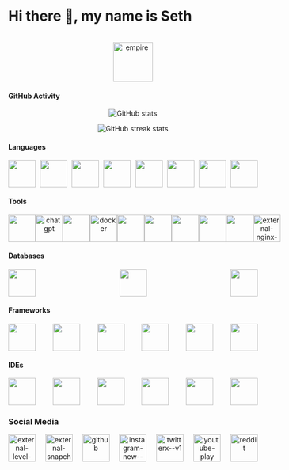 # Hi there 👋, my name is Seth 

<br>
<div align="center">
<img style="" width="80" height="80" src="https://img.icons8.com/ios-filled/500/000000/empire.png" alt="empire"/>
</div>

#### GitHub Activity
<div align="center">

![GitHub stats](https://github-readme-stats.vercel.app/api?username=Palpatine0&show_icons=true&count_private=true)

![GitHub streak stats](https://streak-stats.demolab.com/?user=Palpatine0)


</div>

#### Languages

<div style="display: flex;justify-content: space-between" align="center">
<img width="55" src="https://cdn.jsdelivr.net/gh/devicons/devicon@latest/icons/java/java-original.svg" />
<img width="55" src="https://cdn.jsdelivr.net/gh/devicons/devicon@latest/icons/html5/html5-original.svg" />
<img width="55" src="https://cdn.jsdelivr.net/gh/devicons/devicon@latest/icons/css3/css3-original.svg" />
<img width="55" src="https://cdn.jsdelivr.net/gh/devicons/devicon@latest/icons/javascript/javascript-plain.svg" />
<img width="55" src="https://cdn.jsdelivr.net/gh/devicons/devicon@latest/icons/python/python-original.svg" />
<img width="55" src="https://cdn.jsdelivr.net/gh/devicons/devicon@latest/icons/bash/bash-original.svg" />
<img width="55" src="https://cdn.jsdelivr.net/gh/devicons/devicon@latest/icons/json/json-original.svg" />
<img width="55" src="https://cdn.jsdelivr.net/gh/devicons/devicon@latest/icons/php/php-original.svg" />
</div>

#### Tools

<div style="display: flex;justify-content: space-between" align="center">


<img width="55" src="https://cdn.jsdelivr.net/gh/devicons/devicon@latest/icons/amazonwebservices/amazonwebservices-original-wordmark.svg" />
<img width="55" src="https://img.icons8.com/ios/500/chatgpt.png" alt="chatgpt"/>
<img width="55" src="https://cdn.jsdelivr.net/gh/devicons/devicon@latest/icons/git/git-original.svg" />
<img width="55" src="https://img.icons8.com/fluency/240/docker.png" alt="docker"/>
<img width="55" src="https://cdn.jsdelivr.net/gh/devicons/devicon@latest/icons/rabbitmq/rabbitmq-original.svg" />
<img width="55" src="https://cdn.jsdelivr.net/gh/devicons/devicon@latest/icons/elasticsearch/elasticsearch-original.svg" />
<img width="55" src="https://cdn.jsdelivr.net/gh/devicons/devicon@latest/icons/postman/postman-original.svg" />
<img width="55" src="https://cdn.jsdelivr.net/gh/devicons/devicon@latest/icons/swagger/swagger-original.svg" />
<img width="55" src="https://cdn.jsdelivr.net/gh/devicons/devicon@latest/icons/maven/maven-original.svg" />
<img width="55" src="https://img.icons8.com/external-tal-revivo-color-tal-revivo/96/external-nginx-accelerates-content-and-application-delivery-improves-security-logo-color-tal-revivo.png" alt="external-nginx-accelerates-content-and-application-delivery-improves-security-logo-color-tal-revivo"/>

</div>

#### Databases

<div style="display: flex;justify-content: space-between" align="center">
<img width="55" src="https://cdn.jsdelivr.net/gh/devicons/devicon@latest/icons/mysql/mysql-original.svg" />
<img width="55" src="https://cdn.jsdelivr.net/gh/devicons/devicon@latest/icons/mongodb/mongodb-original.svg" />
<img width="55" src="https://cdn.jsdelivr.net/gh/devicons/devicon@latest/icons/redis/redis-original.svg" />

</div>

#### Frameworks

<div style="display: flex;justify-content: space-between" align="center">

<img width="55" src="https://cdn.jsdelivr.net/gh/devicons/devicon@latest/icons/spring/spring-original.svg" />
<img width="55" src="https://cdn.jsdelivr.net/gh/devicons/devicon@latest/icons/react/react-original.svg" />
<img width="55" src="https://cdn.jsdelivr.net/gh/devicons/devicon@latest/icons/bootstrap/bootstrap-original.svg" />
<img width="55" src="https://cdn.jsdelivr.net/gh/devicons/devicon@latest/icons/vuejs/vuejs-original.svg" />
<img width="55" src="https://cdn.jsdelivr.net/gh/devicons/devicon@latest/icons/vuetify/vuetify-original.svg" />
<img width="55" src="https://cdn.jsdelivr.net/gh/devicons/devicon@latest/icons/django/django-plain.svg" />

</div>

#### IDEs

<div style="display: flex;justify-content: space-between" align="center">

<img width="55" src="https://cdn.jsdelivr.net/gh/devicons/devicon@latest/icons/intellij/intellij-original.svg" />
<img width="55" src="https://cdn.jsdelivr.net/gh/devicons/devicon@latest/icons/webstorm/webstorm-original.svg" />
<img width="55" src="https://cdn.jsdelivr.net/gh/devicons/devicon@latest/icons/pycharm/pycharm-original.svg" />
<img width="55" src="https://cdn.jsdelivr.net/gh/devicons/devicon@latest/icons/clion/clion-original.svg" />
<img width="55" src="https://cdn.jsdelivr.net/gh/devicons/devicon@latest/icons/phpstorm/phpstorm-original.svg" />
<img width="55" src="https://cdn.jsdelivr.net/gh/devicons/devicon@latest/icons/androidstudio/androidstudio-original.svg" />

</div>

### Social Media

<div style="display: flex;justify-content: space-between" align="center">
<a href="https://leetcode.com/u/emperorsheevpalpatine0/"><img width="55" height="55" src="https://img.icons8.com/external-tal-revivo-shadow-tal-revivo/96/external-level-up-your-coding-skills-and-quickly-land-a-job-logo-shadow-tal-revivo.png" alt="external-level-up-your-coding-skills-and-quickly-land-a-job-logo-shadow-tal-revivo"/></a>
<a href="https://www.snapchat.com/add/emperorsidious0"><img width="55" height="55" src="https://img.icons8.com/external-tal-revivo-color-tal-revivo/96/external-snapchat-a-multimedia-messaging-app-used-globally-logo-color-tal-revivo.png" alt="external-snapchat-a-multimedia-messaging-app-used-globally-logo-color-tal-revivo"/></a>
<a href="https://github.com/Palpatine0"><img width="55" height="55" src="https://img.icons8.com/nolan/512/github.png" alt="github" /></a>
<a href="https://www.instagram.com/0thespian0/"><img width="55" height="55" src="https://img.icons8.com/color/480/instagram-new--v1.png" alt="instagram-new--v1" /></a>
<a href="https://twitter.com/0DonPercival0"><img width="55" height="55" src="https://img.icons8.com/color/480/twitterx--v1.png" alt="twitterx--v1"/></a>
<a href="https://www.youtube.com/channel/sheevpalpatine6814"><img width="55" height="55" src="https://img.icons8.com/color/480/youtube-play.png" alt="youtube-play"/></a>
<a href="https://www.reddit.com/user/0Percival0"><img width="55" height="55" src="https://img.icons8.com/color/480/reddit.png" alt="reddit"/></a>
</div>
          
